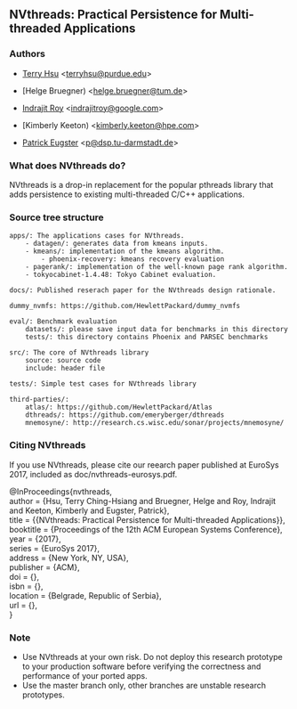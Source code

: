 NVthreads: Practical Persistence for Multi-threaded Applications
-------------------------------------------------------------------------------------


### Authors ###

- [Terry Hsu](http://www.cs.purdue.edu/homes/hsu62) <<terryhsu@purdue.edu>>

- [Helge Bruegner) <<helge.bruegner@tum.de>>

- [Indrajit Roy](http://indrajitroy.com) <<indrajitroy@google.com>>

- [Kimberly Keeton) <<kimberly.keeton@hpe.com>>

- [Patrick Eugster](https://www.cs.purdue.edu/homes/peugster/) <<p@dsp.tu-darmstadt.de>>


### What does NVthreads do? ###

NVthreads is a drop-in replacement for the popular pthreads library that adds persistence
to existing multi-threaded C/C++ applications.

### Source tree structure ###
   
    apps/: The applications cases for NVthreads.
        - datagen/: generates data from kmeans inputs.
        - kmeans/: implementation of the kmeans algorithm.
            - phoenix-recovery: kmeans recovery evaluation
        - pagerank/: implementation of the well-known page rank algorithm.
        - tokyocabinet-1.4.48: Tokyo Cabinet evaluation.

    docs/: Published reserach paper for the NVthreads design rationale.

    dummy_nvmfs: https://github.com/HewlettPackard/dummy_nvmfs

    eval/: Benchmark evaluation
        datasets/: please save input data for benchmarks in this directory
        tests/: this directory contains Phoenix and PARSEC benchmarks

    src/: The core of NVthreads library
        source: source code 
        include: header file

    tests/: Simple test cases for NVthreads library
    
    third-parties/: 
        atlas/: https://github.com/HewlettPackard/Atlas
        dthreads/: https://github.com/emeryberger/dthreads
        mnemosyne/: http://research.cs.wisc.edu/sonar/projects/mnemosyne/

### Citing NVthreads ###

If you use NVthreads, please cite our reearch paper published at EuroSys 2017, included as doc/nvthreads-eurosys.pdf.

@InProceedings{nvthreads,   
author    = {Hsu, Terry Ching-Hsiang and Bruegner, Helge and Roy, Indrajit and Keeton, Kimberly and Eugster, Patrick},   
title     = {{NVthreads: Practical Persistence for Multi-threaded Applications}},   
booktitle = {Proceedings of the 12th ACM European Systems Conference},   
year      = {2017},   
series    = {EuroSys 2017},   
address   = {New York, NY, USA},   
publisher = {ACM},   
doi       = {},   
isbn      = {},   
location  = {Belgrade, Republic of Serbia},   
url       = {},   
}

### Note ###
 - Use NVthreads at your own risk. Do not deploy this research prototype to your production software before verifying the 
correctness and performance of your ported apps.
 - Use the master branch only, other branches are unstable research prototypes.
